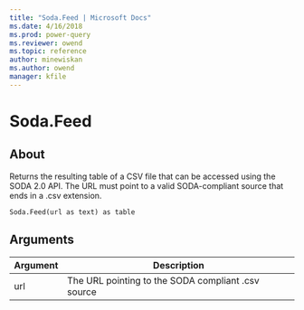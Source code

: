 ```yaml
---
title: "Soda.Feed | Microsoft Docs"
ms.date: 4/16/2018
ms.prod: power-query
ms.reviewer: owend
ms.topic: reference
author: minewiskan
ms.author: owend
manager: kfile
---
```

# Soda.Feed

  
## About  
Returns the resulting table of a CSV file that can be accessed using the SODA 2.0 API.  The URL must point to a valid SODA-compliant source that ends in a .csv extension.  
  
```  
Soda.Feed(url as text) as table  
```  
  
## Arguments  
  
|Argument|Description|  
|------------|---------------|  
|url|The URL pointing to the SODA compliant .csv source|  
  
